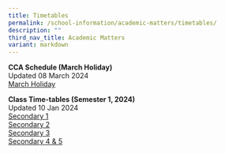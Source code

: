 ```yaml
---
title: Timetables
permalink: /school-information/academic-matters/timetables/
description: ""
third_nav_title: Academic Matters
variant: markdown
---
```

**CCA Schedule (March Holiday)** <br>
Updated 08 March 2024 <br>
[March Holiday](/files/CCA_Schedule___March_Holiday_2024_8Mar24.pdf)<br>

**Class Time-tables (Semester 1, 2024)** <br>
Updated 10 Jan 2024 <br>
[Secondary 1](/files/2024_semester_1_timetable_secondary_1_updated.pdf)<br>
[Secondary 2](/files/2024_Semester_1_Timetable_Secondary_2.pdf)<br>
[Secondary 3](/files/2024_Semester_1_Timetable_Secondary_3.pdf)<br>
[Secondary 4 &amp; 5](/files/2024_Semester_1_Timetable_Secondary_4_5.pdf)
